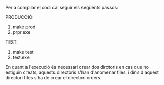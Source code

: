 Per a compilar el codi cal seguir els següents passos:

PRODUCCIÓ:
1. make prod
2. prpr.exe

TEST:
1. make test
2. test.exe

En quant a l'execució és necessari crear dos dirctoris en cas que no estiguin creats, aquests directoris
s'han d'anomenar files, i dins d'aquest directori files s'ha de crear el directori orders.